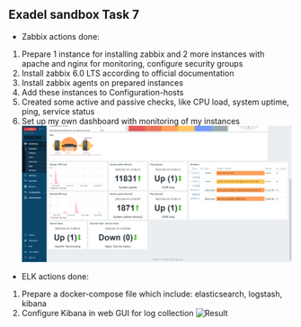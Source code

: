 ## Exadel sandbox Task 7

- Zabbix
actions done:
1. Prepare 1 instance for installing zabbix and 2 more instances with apache and nginx for monitoring, configure security groups
2. Install zabbix 6.0 LTS according to official documentation
3. Install zabbix agents on prepared instances
4. Add these instances to Configuration-hosts
5. Created some active and passive checks, like CPU load, system uptime, ping, service status
6. Set up my own dashboard with monitoring of my instances
![Result](https://github.com/alex-punkster/exadel_sandbox/blob/master/Task7/img/zabbix.png?raw=true)

- ELK
actions done:
1. Prepare a docker-compose file which include: elasticsearch, logstash, kibana
2. Configure Kibana in web GUI for log collection
![Result](![image](https://user-images.githubusercontent.com/98597318/158998707-b5248834-5265-4440-9f9f-3c12eb566bd3.png))
